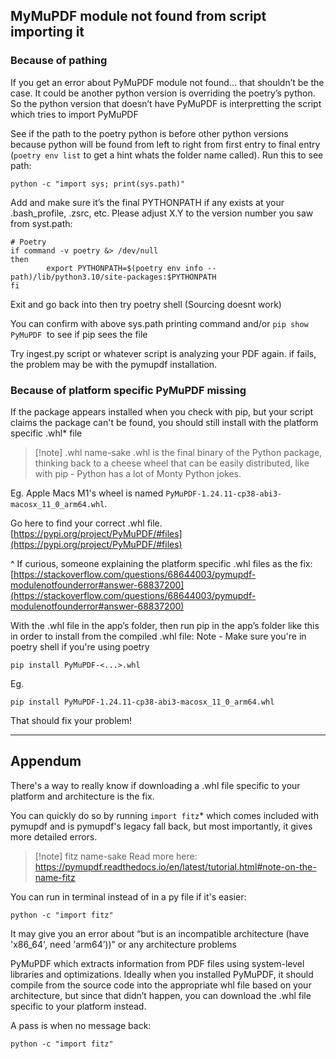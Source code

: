 
## MyMuPDF module not found from script importing it

### Because of pathing

If you get an error about PyMuPDF module not found... that shouldn’t be the case. It could be another python version is overriding the poetry’s python. So the python version that doesn’t have PyMuPDF is interpretting the script which tries to import PyMuPDF

See if the path to the poetry python is before other python versions because python will be found from left to right from first entry to final entry (`poetry env list` to get a hint whats the folder name called). Run this to see path:
```
python -c "import sys; print(sys.path)"
```

Add and make sure it’s the final PYTHONPATH if any exists at your .bash_profile, .zsrc, etc. Please adjust X.Y to the version number you saw from syst.path:
```
# Poetry  
if command -v poetry &> /dev/null  
then  
        export PYTHONPATH=$(poetry env info --path)/lib/python3.10/site-packages:$PYTHONPATH  
fi
```

Exit and go back into then try poetry shell (Sourcing doesnt work)

You can confirm with above sys.path printing command and/or `pip show PyMuPDF`  to see if pip sees the file

Try ingest.py script or whatever script is analyzing your PDF again. if fails, the problem may be with the pymupdf installation. 

### Because of platform specific PyMuPDF missing
If the package appears installed when you check with pip, but your script claims the package can't be found, you should still install with the platform specific .whl\* file

> [!note] .whl name-sake
> .whl is the final binary of the Python package, thinking back to a cheese wheel that can be easily distributed, like with pip - Python has a lot of Monty Python jokes.

Eg. Apple Macs M1's wheel is named `PyMuPDF-1.24.11-cp38-abi3-macosx_11_0_arm64.whl`. 

Go here to find your correct .whl file.
[https://pypi.org/project/PyMuPDF/#files](https://pypi.org/project/PyMuPDF/#files)  

^ If curious, someone explaining the platform specific .whl files as the fix:
[https://stackoverflow.com/questions/68644003/pymupdf-modulenotfounderror#answer-68837200](https://stackoverflow.com/questions/68644003/pymupdf-modulenotfounderror#answer-68837200)  

With the .whl file in the app’s folder, then run pip in the app’s folder like this in order to install from the compiled .whl file:
Note - Make sure you're in poetry shell if you're using poetry

```
pip install PyMuPDF-<...>.whl
```

Eg.
```
pip install PyMuPDF-1.24.11-cp38-abi3-macosx_11_0_arm64.whl
```

That should fix your problem!

---

## Appendum

There's a way to really know if downloading a .whl file specific to your platform and architecture is the fix.

You can quickly do so by running `import fitz`\* which comes included with pymupdf and is pymupdf's legacy fall back, but most importantly, it gives more detailed errors. 


> [!note] fitz name-sake
> Read more here: https://pymupdf.readthedocs.io/en/latest/tutorial.html#note-on-the-name-fitz


You can run in terminal instead of in a py file if it's easier:
```
python -c "import fitz"
```

It may give you an error about “but is an incompatible architecture (have 'x86_64', need 'arm64’))” or any architecture problems

PyMuPDF which extracts information from PDF files using system-level libraries and optimizations. Ideally when you installed PyMuPDF, it should compile from the source code into the appropriate whl file based on your architecture, but since that didn’t happen, you can download the .whl file specific to your platform instead.


A pass is when no message back:
```
python -c "import fitz"
```

